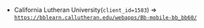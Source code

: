  - California Lutheran University(`client_id=1583`) => [`https://bblearn.callutheran.edu/webapps/Bb-mobile-bb_bb60/`](https://bblearn.callutheran.edu/webapps/Bb-mobile-bb_bb60/)
